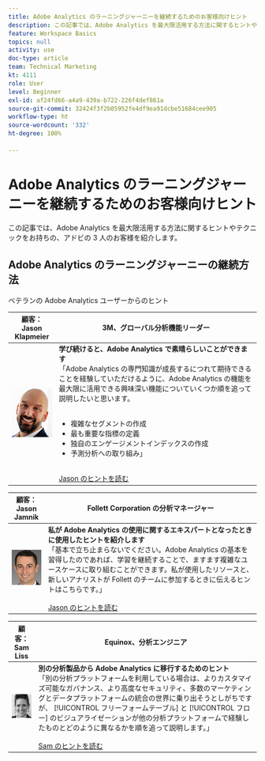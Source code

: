 ```yaml
---
title: Adobe Analytics のラーニングジャーニーを継続するためのお客様向けヒント
description: この記事では、Adobe Analytics を最大限活用する方法に関するヒントやテクニックをお持ちの、アドビの 3 人のお客様を紹介します。
feature: Workspace Basics
topics: null
activity: use
doc-type: article
team: Technical Marketing
kt: 4111
role: User
level: Beginner
exl-id: af24fd66-a4a9-439a-b722-226f4def861a
source-git-commit: 32424f3f2b05952fe4df9ea91dcbe51684cee905
workflow-type: ht
source-wordcount: '332'
ht-degree: 100%

---
```


# Adobe Analytics のラーニングジャーニーを継続するためのお客様向けヒント

この記事では、Adobe Analytics を最大限活用する方法に関するヒントやテクニックをお持ちの、アドビの 3 人のお客様を紹介します。

## Adobe Analytics のラーニングジャーニーの継続方法

ベテランの Adobe Analytics ユーザーからのヒント

| 顧客：<br>Jason Klapmeier | 3M、グローバル分析機能リーダー |
|------------|------------|
| ![Jason Klapmeier](assets/jasonklapmeier.jpg) | **学び続けると、Adobe Analytics で素晴らしいことができます** <br>「Adobe Analytics の専門知識が成長するにつれて期待できることを経験していただけるように、Adobe Analytics の機能を最大限に活用できる興味深い機能についていくつか順を追って説明したいと思います。<br><br><ul><li>複雑なセグメントの作成</li><li>最も重要な指標の定義</li><li>独自のエンゲージメントインデックスの作成</li><li>予測分析への取り組み」</li></ul><br>[Jason のヒントを読む](https://experienceleaguecommunities.adobe.com/t5/adobe-analytics-discussions/incredible-things-you-can-do-in-adobe-analytics/td-p/354333?profile.language=ja) |

| 顧客：<br>Jason Jamnik | Follett Corporation の分析マネージャー |
|------------|------------|
| ![Jason Klapmeier](assets/jasonjamnik.jpg) | **私が Adobe Analytics の使用に関するエキスパートとなったときに使用したヒントを紹介します** <br>「基本で立ち止まらないでください。Adobe Analytics の基本を習得したのであれば、学習を継続することで、ますます複雑なユースケースに取り組むことができます。私が使用したリソースと、新しいアナリストが Follett のチームに参加するときに伝えるヒントはこちらです。」<br><br>[Jason のヒントを読む](https://experienceleaguecommunities.adobe.com/t5/adobe-analytics-discussions/here-are-the-resources-i-used-to-become-an-expert-at-using-adobe/m-p/354226?profile.language=ja) |

| 顧客：<br>Sam Liss | Equinox、分析エンジニア |
|------------|------------|
| ![Sam Liss](assets/samliss.jpg) | **別の分析製品から Adobe Analytics に移行するためのヒント** <br> 「別の分析プラットフォームを利用している場合は、よりカスタマイズ可能なガバナンス、より高度なセキュリティ、多数のマーケティングとデータプラットフォームの統合の世界に乗り出そうとしがちですが、 [!UICONTROL フリーフォームテーブル] と [!UICONTROL フロー] のビジュアライゼーションが他の分析プラットフォームで経験したものとどのように異なるかを順を追って説明します。」<br><br>[Sam のヒントを読む](https://experienceleaguecommunities.adobe.com/t5/adobe-analytics-discussions/an-analyst-s-quick-start-guide-switching-to-adobe/td-p/354312?profile.language=ja) |
